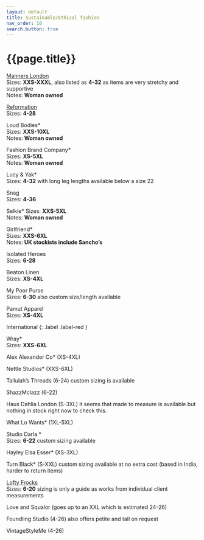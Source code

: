 ```yaml
---
layout: default
title: Sustainable/Ethical fashion
nav_order: 10
search.button: true
---
```


# {{page.title}}

[Manners London](https://www.mannersldn.com/?gclid=Cj0KCQjw5-WRBhCKARIsAAId9Fmq_XNgODKPht4voQ1hMc20mLmxTaXb4qXYy7oQh00NYID0Z0byB_kaAny_EALw_wcB)<br/>
Sizes: **XXS-XXXL**, also listed as **4-32** as items are very stretchy and supportive<br/>
Notes: **Woman owned**

[Reformation](https://www.thereformation.com/)<br/>
Sizes: **4-28**

Loud Bodies* <br/>
Sizes: **XXS-10XL**<br/>
Notes: **Woman owned**

Fashion Brand Company* <br/>
Sizes: **XS-5XL**<br/>
Notes: **Woman owned**

Lucy & Yak* <br/>
Sizes: **4-32** with long leg lengths available below a size 22

Snag<br/>
Sizes: **4-36**

Selkie*
Sizes: **XXS-5XL**<br/>
Notes: **Woman owned**

Girlfriend* <br/>
Sizes: **XXS-6XL**<br/>
Notes: **UK stockists include Sancho’s**

Isolated Heroes<br/>
Sizes: **6-28**

Beaton Linen<br/>
Sizes: **XS-4XL**

My Poor Purse<br/>
Sizes: **6-30** also custom size/length available

Pamut Apparel <br/>
Sizes: **XS-4XL**

International {: .label .label-red } 

Wray* <br/>
Sizes: **XXS-6XL**

Alex Alexander Co* (XS-4XL)

Nettle Studios* (XXS-6XL)

Tallulah’s Threads (6-24) custom sizing is available

ShazzMclazz (6-22)

Haus Dahlia London (S-3XL) it seems that made to measure is available but nothing in stock right now to check this.

What Lo Wants* (1XL-5XL)

Studio Darla <span class=".text-red-300">&#42;</span><br />
Sizes: **6-22** custom sizing available

Hayley Elsa Esser* (XS-3XL)

Turn Black* (S-XXL) custom sizing available at no extra cost (based in India, harder to return items)

[Lofty Frocks](https://www.loftyfrocks.uk/)<br/>
Sizes: **6-20** sizing is only a guide as works from individual client measurements

Love and Squalor (goes up to an XXL which is estimated 24-26)

Foundling Studio (4-26) also offers petite and tall on request

VintageStyleMe (4-26)